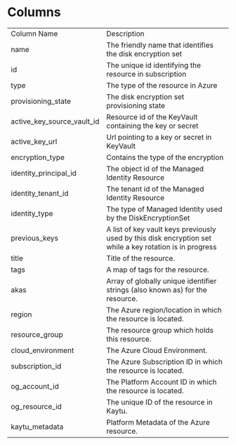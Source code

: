 # Columns  

<table>
	<tr><td>Column Name</td><td>Description</td></tr>
	<tr><td>name</td><td>The friendly name that identifies the disk encryption set</td></tr>
	<tr><td>id</td><td>The unique id identifying the resource in subscription</td></tr>
	<tr><td>type</td><td>The type of the resource in Azure</td></tr>
	<tr><td>provisioning_state</td><td>The disk encryption set provisioning state</td></tr>
	<tr><td>active_key_source_vault_id</td><td>Resource id of the KeyVault containing the key or secret</td></tr>
	<tr><td>active_key_url</td><td>Url pointing to a key or secret in KeyVault</td></tr>
	<tr><td>encryption_type</td><td>Contains the type of the encryption</td></tr>
	<tr><td>identity_principal_id</td><td>The object id of the Managed Identity Resource</td></tr>
	<tr><td>identity_tenant_id</td><td>The tenant id of the Managed Identity Resource</td></tr>
	<tr><td>identity_type</td><td>The type of Managed Identity used by the DiskEncryptionSet</td></tr>
	<tr><td>previous_keys</td><td>A list of key vault keys previously used by this disk encryption set while a key rotation is in progress</td></tr>
	<tr><td>title</td><td>Title of the resource.</td></tr>
	<tr><td>tags</td><td>A map of tags for the resource.</td></tr>
	<tr><td>akas</td><td>Array of globally unique identifier strings (also known as) for the resource.</td></tr>
	<tr><td>region</td><td>The Azure region/location in which the resource is located.</td></tr>
	<tr><td>resource_group</td><td>The resource group which holds this resource.</td></tr>
	<tr><td>cloud_environment</td><td>The Azure Cloud Environment.</td></tr>
	<tr><td>subscription_id</td><td>The Azure Subscription ID in which the resource is located.</td></tr>
	<tr><td>og_account_id</td><td>The Platform Account ID in which the resource is located.</td></tr>
	<tr><td>og_resource_id</td><td>The unique ID of the resource in Kaytu.</td></tr>
	<tr><td>kaytu_metadata</td><td>Platform Metadata of the Azure resource.</td></tr>
</table>
